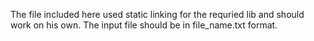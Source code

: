 The file included here used static linking for the requried lib and should work on his own.
The input file should be in file_name.txt format.

